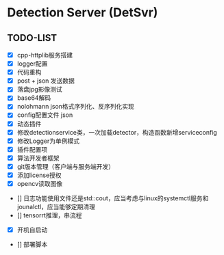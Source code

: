 # Detection Server (DetSvr)


## TODO-LIST
- [x] cpp-httplib服务搭建
- [x] logger配置
- [x] 代码重构
- [x] post + json 发送数据
- [x] 落盘jpg影像测试 
- [x] base64解码
- [x] nolohmann json格式序列化、反序列化实现
- [x] config配置文件 json
- [x] 动态插件
- [x] 修改detectionservice类，一次加载detector，构造函数新增serviceconfig
- [x] 修改Logger为单例模式
- [x] 插件配置项
- [x] 算法开发者框架
- [x] git版本管理（客户端与服务端开发）
- [x] 添加license授权
- [x] opencv读取图像 
- [] 日志功能使用文件还是std::cout，应当考虑与linux的systemctl服务和jounalctl，应当能够定期清理
- [] tensorrt推理，串流程
- [x] 开机自启动
- [] 部署脚本
